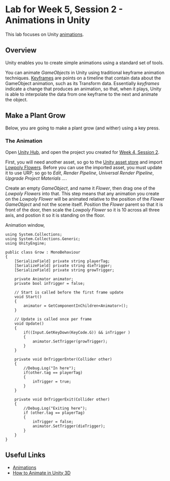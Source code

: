 # Lab for Week 5, Session 2 - Animations in Unity

This lab focuses on Unity [animations](https://docs.unity3d.com/Manual/AnimationSection.html).

## Overview

Unity enables you to create simple animations using a standard set of tools.

You can animate _GameObjects_ in Unity using traditional keyframe animation techniques. [Keyframes](https://en.wikipedia.org/wiki/Key_frame) are points on a timeline that contain data about the GameObject animation, such as its Transform data. Essentially _keyframes_ indicate a change that produces an animation, so that, when it plays, Unity is able to interpolate the data from one keyframe to the next and animate the object.

## Make a Plant Grow

Below, you are going to make a plant grow (and wither) using a key press.

### The Animation

Open [Unity Hub](https://docs.unity3d.com/Manual/GettingStartedUnityHub.html), and open the project you created for [Week 4, Session 2](week4Session2.md).

First, you will need another asset, so go to the [Unity asset store](https://assetstore.unity.com/) and import [Lowpoly Flowers](https://assetstore.unity.com/packages/3d/vegetation/plants/lowpoly-flowers-47083).  Before you can use the imported asset, you must update it to use URP; so go to _Edit_, _Render Pipeline_, _Universal Render Pipeline_, _Upgrade Project Materials ..._.

Create an empty _GameObject_, and name it _Flower_, then drag one of the _Lowpoly Flowers_ into that. This step means that any animation you create on the _Lowpoly Flower_ will be animated relative to the position of the _Flower GameObject_ and not the scene itself. Position the _Flower_ parent so that it is front of the door, then scale the _Lowpoly Flower_ so it is 10 across all three axis, and postion it so it is standing on the floor. 

Animation window,

```
using System.Collections;
using System.Collections.Generic;
using UnityEngine;

public class Grow : MonoBehaviour
{
    [SerializeField] private string playerTag;
    [SerializeField] private string dieTrigger;
    [SerializeField] private string growTrigger;

    private Animator animator;
    private bool inTrigger = false;

    // Start is called before the first frame update
    void Start()
    {
        animator = GetComponentInChildren<Animator>();
    }

    // Update is called once per frame
    void Update()
    {
        if((Input.GetKeyDown(KeyCode.G)) && inTrigger )
        {
            animator.SetTrigger(growTrigger);
        }
    }

    private void OnTriggerEnter(Collider other)
    {
        //Debug.Log("In here");
        if(other.tag == playerTag)
        {
            inTrigger = true;
        }
    }

    private void OnTriggerExit(Collider other)
    {
        //Debug.Log("Exiting here");
        if (other.tag == playerTag)
        {
            inTrigger = false;
            animator.SetTrigger(dieTrigger);
        }
    }
}
```

## Useful Links

+ [Animations](https://docs.unity3d.com/Manual/AnimationSection.html)
+ [How to Animate in Unity 3D](https://www.youtube.com/watch?v=sgHicuJAu3g)
